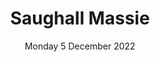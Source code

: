 ---
title: Saughall Massie
pill:
support: Paul Lavelle Foundation
image: 2022-12-05-Saughall-Massey.jpg
date: Monday 5 December 2022
text: ...
fb: https://fb.me/e/384Icl1Nk
---